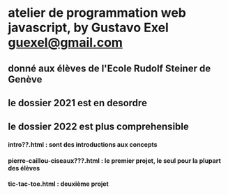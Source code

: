 # atelier de programmation web javascript, by Gustavo Exel guexel@gmail.com
## donné aux élèves de l'Ecole Rudolf Steiner de Genève
## le dossier 2021 est en desordre
## le dossier 2022 est plus comprehensible
#### intro??.html : sont des introductions aux concepts
#### pierre-caillou-ciseaux???.html : le premier projet, le seul pour la plupart des élèves
#### tic-tac-toe.html : deuxième projet